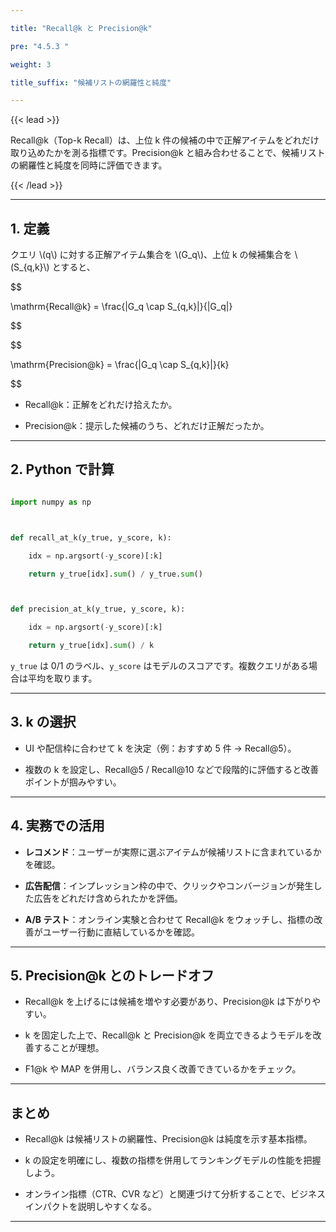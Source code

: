 ```yaml
---

title: "Recall@k と Precision@k"

pre: "4.5.3 "

weight: 3

title_suffix: "候補リストの網羅性と純度"

---
```




{{< lead >}}

Recall@k（Top-k Recall）は、上位 k 件の候補の中で正解アイテムをどれだけ取り込めたかを測る指標です。Precision@k と組み合わせることで、候補リストの網羅性と純度を同時に評価できます。

{{< /lead >}}



---



## 1. 定義



クエリ \\(q\\) に対する正解アイテム集合を \\(G_q\\)、上位 k の候補集合を \\(S_{q,k}\\) とすると、



$$

\mathrm{Recall@k} = \frac{|G_q \cap S_{q,k}|}{|G_q|}

$$



$$

\mathrm{Precision@k} = \frac{|G_q \cap S_{q,k}|}{k}

$$



- Recall@k：正解をどれだけ拾えたか。

- Precision@k：提示した候補のうち、どれだけ正解だったか。



---



## 2. Python で計算



```python

import numpy as np



def recall_at_k(y_true, y_score, k):

    idx = np.argsort(-y_score)[:k]

    return y_true[idx].sum() / y_true.sum()



def precision_at_k(y_true, y_score, k):

    idx = np.argsort(-y_score)[:k]

    return y_true[idx].sum() / k

```



`y_true` は 0/1 のラベル、`y_score` はモデルのスコアです。複数クエリがある場合は平均を取ります。



---



## 3. k の選択



- UI や配信枠に合わせて k を決定（例：おすすめ 5 件 → Recall@5）。

- 複数の k を設定し、Recall@5 / Recall@10 などで段階的に評価すると改善ポイントが掴みやすい。



---



## 4. 実務での活用



- **レコメンド**：ユーザーが実際に選ぶアイテムが候補リストに含まれているかを確認。

- **広告配信**：インプレッション枠の中で、クリックやコンバージョンが発生した広告をどれだけ含められたかを評価。

- **A/B テスト**：オンライン実験と合わせて Recall@k をウォッチし、指標の改善がユーザー行動に直結しているかを確認。



---



## 5. Precision@k とのトレードオフ



- Recall@k を上げるには候補を増やす必要があり、Precision@k は下がりやすい。

- k を固定した上で、Recall@k と Precision@k を両立できるようモデルを改善することが理想。

- F1@k や MAP を併用し、バランス良く改善できているかをチェック。



---



## まとめ



- Recall@k は候補リストの網羅性、Precision@k は純度を示す基本指標。

- k の設定を明確にし、複数の指標を併用してランキングモデルの性能を把握しよう。

- オンライン指標（CTR、CVR など）と関連づけて分析することで、ビジネスインパクトを説明しやすくなる。



---

